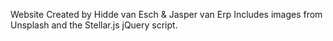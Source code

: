 Website Created by Hidde van Esch & Jasper van Erp
Includes images from Unsplash and the Stellar.js jQuery script.
